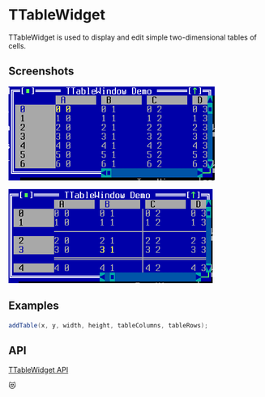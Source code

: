 TTableWidget
============

TTableWidget is used to display and edit simple two-dimensional tables
of cells.

Screenshots
-----------

![table_1](uploads/09b4e9605d61ed1de5aa248509647bd4/table_1.png)

![table_2](uploads/80c458e5a14928e65b96b6e2883f44bd/table_2.png)

Examples
--------

```Java
addTable(x, y, width, height, tableColumns, tableRows);
```

API
---

[TTableWidget API](https://jexer.sourceforge.io/apidocs/api/jexer/TTableWidget.html)

😻